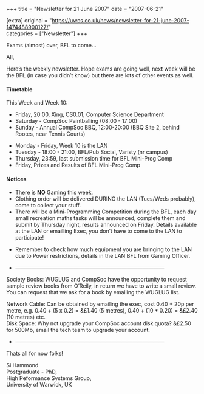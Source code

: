 +++
title = "Newsletter for 21 June 2007"
date = "2007-06-21"

[extra]
original = "https://uwcs.co.uk/news/newsletter-for-21-june-2007-1474488900127/"    
categories = ["Newsletter"]
+++

Exams (almost) over, BFL to come…

All,

Here’s the weekly newsletter. Hope exams are going well, next week will be the BFL (in case you didn’t know) but there are lots of other events as well.

#### Timetable

This Week and Week 10:

  - Friday, 20:00, Xing, CS0.01, Computer Science Department
  - Saturday - CompSoc Paintballing (08:00 - 17:00)
  - Sunday - Annual CompSoc BBQ, 12:00-20:00 (BBQ Site 2, behind Rootes, near Tennis Courts)

<!-- end list -->

  - Monday - Friday, Week 10 is the LAN
  - Tuesday - 18:00 - 21:00, BFL/Pub Social, Varisty (nr campus)
  - Thursday, 23:59, last submission time for BFL Mini-Prog Comp
  - Friday, Prizes and Results of BFL Mini-Prog Comp

#### Notices

  - There is **NO** Gaming this week.
  - Clothing order will be delivered DURING the LAN (Tues/Weds probably), come to collect your stuff.
  - There will be a Mini-Programming Competition during the BFL, each day small recreation maths tasks will be announced, complete them and submit by Thursday night, results announced on Friday. Details available at the LAN or emailling Exec, you don’t have to come to the LAN to participate\!

<!-- end list -->

  - Remember to check how much equipment you are bringing to the LAN due to Power restrictions, details in the LAN BFL from Gaming Officer.

<!-- end list -->

  - ————————————————————————————

Society Books: WUGLUG and CompSoc have the opportunity to request sample review books from O’Reily, in return we have to write a small review. You can request that we ask for a book by emailing the WUGLUG list.

Network Cable: Can be obtained by emailing the exec, cost 0.40 + 20p per metre, e.g. 0.40 + (5 x 0.2) = &£1.40 (5 metres), 0.40 + (10 \* 0.20) = &£2.40 (10 metres) etc.  
Disk Space: Why not upgrade your CompSoc account disk quota? &£2.50 for 500Mb, email the tech team to upgrade your account.

  - ————————————————————————————

Thats all for now folks\!

Si Hammond  
Postgraduate - PhD,  
High Peformance Systems Group,  
University of Warwick, UK
